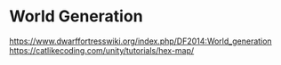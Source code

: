 # World Generation

https://www.dwarffortresswiki.org/index.php/DF2014:World_generation
https://catlikecoding.com/unity/tutorials/hex-map/

